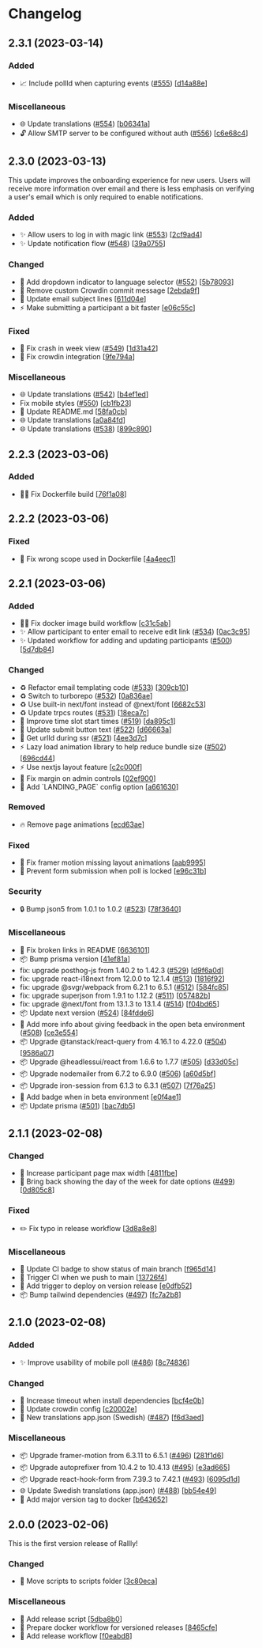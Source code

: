 # Changelog

<a name="2.3.1"></a>

## 2.3.1 (2023-03-14)

### Added

- 📈 Include pollId when capturing events ([#555](https://github.com/lukevella/Rallly/issues/555)) [[d14a88e](https://github.com/lukevella/Rallly/commit/d14a88e9ebcf825769dfe97968e3b25479b1f931)]

### Miscellaneous

- 🌐 Update translations ([#554](https://github.com/lukevella/Rallly/issues/554)) [[b06341a](https://github.com/lukevella/Rallly/commit/b06341a9de660cdc0bd3c76d499d0370db78d511)]
- 🔓 Allow SMTP server to be configured without auth ([#556](https://github.com/lukevella/Rallly/issues/556)) [[c6e68c4](https://github.com/lukevella/Rallly/commit/c6e68c407c50c96ad9b8d1461cd7468cfa3c6192)]

<a name="2.3.0"></a>

## 2.3.0 (2023-03-13)

This update improves the onboarding experience for new users. Users will receive more information over email and there is less emphasis on verifying a user's email which is only required to enable notifications.

### Added

- ✨ Allow users to log in with magic link ([#553](https://github.com/lukevella/Rallly/issues/553)) [[2cf9ad4](https://github.com/lukevella/Rallly/commit/2cf9ad467ca076f2ebbb6ac292a234e15b941815)]
- ✨ Update notification flow ([#548](https://github.com/lukevella/Rallly/issues/548)) [[39a0755](https://github.com/lukevella/Rallly/commit/39a07558eee7a94d1dcfebaf6e76e1a848fb7ddc)]

### Changed

- 💄 Add dropdown indicator to language selector ([#552](https://github.com/lukevella/Rallly/issues/552)) [[5b78093](https://github.com/lukevella/Rallly/commit/5b78093c6fd1b1c407fb443c69f9154e6843d790)]
- 🔧 Remove custom Crowdin commit message [[2ebda9f](https://github.com/lukevella/Rallly/commit/2ebda9fd19d67c5081086d38eedb1bf8419ee7c0)]
- 💬 Update email subject lines [[611d04e](https://github.com/lukevella/Rallly/commit/611d04eaaa7c0a8ab75a91b6e9c4599cb6afd29d)]
- ⚡ Make submitting a participant a bit faster [[e06c55c](https://github.com/lukevella/Rallly/commit/e06c55c1313bf34d85d69a75736809e7f68d7637)]

### Fixed

- 🐛 Fix crash in week view ([#549](https://github.com/lukevella/Rallly/issues/549)) [[1d31a42](https://github.com/lukevella/Rallly/commit/1d31a42bb9f4b8845d7873ff4d07b23b5fde21b7)]
- 🐛 Fix crowdin integration [[9fe794a](https://github.com/lukevella/Rallly/commit/9fe794a9e454b64e8edc530103c3995f905d2c98)]

### Miscellaneous

- 🌐 Update translations ([#542](https://github.com/lukevella/Rallly/issues/542)) [[b4ef1ed](https://github.com/lukevella/Rallly/commit/b4ef1eda3a3820ec07a1954e068d2b7d45afbf03)]
- Fix mobile styles ([#550](https://github.com/lukevella/Rallly/issues/550)) [[cb1fb23](https://github.com/lukevella/Rallly/commit/cb1fb23b194c7f62bbade091249c97c4fcaa7106)]
- 📝 Update README.md [[58fa0cb](https://github.com/lukevella/Rallly/commit/58fa0cb10db4a91e2d61c441b2eebf3b5f299dc2)]
- 🌐 Update translations [[a0a84fd](https://github.com/lukevella/Rallly/commit/a0a84fd5b659b3f99a3333a9c4779bf359faf44c)]
- 🌐 Update translations ([#538](https://github.com/lukevella/Rallly/issues/538)) [[899c890](https://github.com/lukevella/Rallly/commit/899c890b09064132748f489a517b7eb382d2f1b2)]

<a name="2.2.3"></a>

## 2.2.3 (2023-03-06)

### Added

- 👷‍♂️ Fix Dockerfile build [[76f1a08](https://github.com/lukevella/Rallly/commit/76f1a089f6a27921caa00b2b6bed5377dc4cd1b0)]

<a name="2.2.2"></a>

## 2.2.2 (2023-03-06)

### Fixed

- 🐛 Fix wrong scope used in Dockerfile [[4a4eec1](https://github.com/lukevella/Rallly/commit/4a4eec1a0b8495e58cf855267b71d8b410f607c7)]

<a name="2.2.1"></a>

## 2.2.1 (2023-03-06)

### Added

- 👷‍♂️ Fix docker image build workflow [[c31c5ab](https://github.com/lukevella/Rallly/commit/c31c5abe769231378d9ba72a189e43ea166958e6)]
- ✨ Allow participant to enter email to receive edit link ([#534](https://github.com/lukevella/Rallly/issues/534)) [[0ac3c95](https://github.com/lukevella/Rallly/commit/0ac3c95755f9eda53b5af09259b710f6f231910e)]
- ✨ Updated workflow for adding and updating participants ([#500](https://github.com/lukevella/Rallly/issues/500)) [[5d7db84](https://github.com/lukevella/Rallly/commit/5d7db848b81996ba98763979fe0bd7e13997e29b)]

### Changed

- ♻️ Refactor email templating code ([#533](https://github.com/lukevella/Rallly/issues/533)) [[309cb10](https://github.com/lukevella/Rallly/commit/309cb109aab819b725dab90278d1bffb4e1bab22)]
- ♻️ Switch to turborepo ([#532](https://github.com/lukevella/Rallly/issues/532)) [[0a836ae](https://github.com/lukevella/Rallly/commit/0a836aeec796e645d1d4eab2fedd6eba0cf028e3)]
- ♻️ Use built-in next/font instead of @next/font [[6682c53](https://github.com/lukevella/Rallly/commit/6682c5347f739579ee69879595f87e621cabbd7d)]
- ♻️ Update trpcs routes ([#531](https://github.com/lukevella/Rallly/issues/531)) [[18eca7c](https://github.com/lukevella/Rallly/commit/18eca7cd8c82cb67e5867979180ec4357b5a195b)]
- 🚸 Improve time slot start times ([#519](https://github.com/lukevella/Rallly/issues/519)) [[da895c1](https://github.com/lukevella/Rallly/commit/da895c14953f38ff20370a145c68d0d74e475901)]
- 💬 Update submit button text ([#522](https://github.com/lukevella/Rallly/issues/522)) [[d66663a](https://github.com/lukevella/Rallly/commit/d66663a1f1210b4211ef43bb5f613c7fd7d5a1dd)]
- 🎨 Get urlId during ssr ([#521](https://github.com/lukevella/Rallly/issues/521)) [[4ee3d7c](https://github.com/lukevella/Rallly/commit/4ee3d7cc8b21c2a0cf5466bd61abca6bac4dba17)]
- ⚡ Lazy load animation library to help reduce bundle size ([#502](https://github.com/lukevella/Rallly/issues/502)) [[696cd44](https://github.com/lukevella/Rallly/commit/696cd44ba1f657283d05cfeeaa78b9e2dd58fa28)]
- ⚡ Use nextjs layout feature [[c2c000f](https://github.com/lukevella/Rallly/commit/c2c000f77068e9d5b8c1f5fca45b3ada034e0b41)]
- 💄 Fix margin on admin controls [[02ef900](https://github.com/lukevella/Rallly/commit/02ef9000a768c7de48e78802b25135f282376351)]
- 🔧 Add &#x60;LANDING_PAGE&#x60; config option [[a661630](https://github.com/lukevella/Rallly/commit/a661630e1f9ea0b434f925eb5d381790e41a0264)]

### Removed

- 🔥 Remove page animations [[ecd63ae](https://github.com/lukevella/Rallly/commit/ecd63aea48d8477ae650880ee45a628cc0f93cc4)]

### Fixed

- 🐛 Fix framer motion missing layout animations [[aab9995](https://github.com/lukevella/Rallly/commit/aab999598ee3d4c5433835277ced3a342f5feb01)]
- 🐛 Prevent form submission when poll is locked [[e96c31b](https://github.com/lukevella/Rallly/commit/e96c31b9c94b8d65db41559772f72a7bc179b476)]

### Security

- 🔒 Bump json5 from 1.0.1 to 1.0.2 ([#523](https://github.com/lukevella/Rallly/issues/523)) [[78f3640](https://github.com/lukevella/Rallly/commit/78f36400361b4339f01dc24ef2dfe2c9dd87bc30)]

### Miscellaneous

- 📝 Fix broken links in README [[6636101](https://github.com/lukevella/Rallly/commit/66361013b4ba6a2c66a2ddd5fb9efbc2844638e3)]
- 📦 Bump prisma version [[41ef81a](https://github.com/lukevella/Rallly/commit/41ef81aa7520dbbad806dc5a4039f8a7e962b90b)]
- fix: upgrade posthog-js from 1.40.2 to 1.42.3 ([#529](https://github.com/lukevella/Rallly/issues/529)) [[d9f6a0d](https://github.com/lukevella/Rallly/commit/d9f6a0d0979ee01e450bcefe1fccf643ab6f2540)]
- fix: upgrade react-i18next from 12.0.0 to 12.1.4 ([#513](https://github.com/lukevella/Rallly/issues/513)) [[1816f92](https://github.com/lukevella/Rallly/commit/1816f9296b177b81be4e313f79e26ede22fcdc50)]
- fix: upgrade @svgr/webpack from 6.2.1 to 6.5.1 ([#512](https://github.com/lukevella/Rallly/issues/512)) [[584fc85](https://github.com/lukevella/Rallly/commit/584fc85297ab478439ad57f6198ac47b640d7d26)]
- fix: upgrade superjson from 1.9.1 to 1.12.2 ([#511](https://github.com/lukevella/Rallly/issues/511)) [[057482b](https://github.com/lukevella/Rallly/commit/057482bb803c303958d1ca093118135b3801beeb)]
- fix: upgrade @next/font from 13.1.3 to 13.1.4 ([#514](https://github.com/lukevella/Rallly/issues/514)) [[f04bd65](https://github.com/lukevella/Rallly/commit/f04bd657f1b76cd61f719f496b36f1b2840516af)]
- 📦 Update next version ([#524](https://github.com/lukevella/Rallly/issues/524)) [[84fdde6](https://github.com/lukevella/Rallly/commit/84fdde6c2959921eed60a7a9ddbf3be3cd1d5506)]
- 🚧 Add more info about giving feedback in the open beta environment ([#508](https://github.com/lukevella/Rallly/issues/508)) [[ce3e554](https://github.com/lukevella/Rallly/commit/ce3e5540db07b065a7b4438243e3d4310ca2a21c)]
- 📦 Upgrade @tanstack/react-query from 4.16.1 to 4.22.0 ([#504](https://github.com/lukevella/Rallly/issues/504)) [[9586a07](https://github.com/lukevella/Rallly/commit/9586a072d48815cc991d795c124d2369d88d0f94)]
- 📦 Upgrade @headlessui/react from 1.6.6 to 1.7.7 ([#505](https://github.com/lukevella/Rallly/issues/505)) [[d33d05c](https://github.com/lukevella/Rallly/commit/d33d05ca5a6c9160656c45f7cab80dfad5efca2b)]
- 📦 Upgrade nodemailer from 6.7.2 to 6.9.0 ([#506](https://github.com/lukevella/Rallly/issues/506)) [[a60d5bf](https://github.com/lukevella/Rallly/commit/a60d5bfd98f7bc706dd8747612d1a72f4982566c)]
- 📦 Upgrade iron-session from 6.1.3 to 6.3.1 ([#507](https://github.com/lukevella/Rallly/issues/507)) [[7f76a25](https://github.com/lukevella/Rallly/commit/7f76a256424be52ef5c6c6aa50e0571db4e5f13e)]
- 🚩 Add badge when in beta environment [[e0f4ae1](https://github.com/lukevella/Rallly/commit/e0f4ae1f45118b6e3838470bc4ed818dc725d42b)]
- 📦 Update prisma ([#501](https://github.com/lukevella/Rallly/issues/501)) [[bac7db5](https://github.com/lukevella/Rallly/commit/bac7db54f257a8990edbdbca5bb3a7b8b3384507)]

<a name="2.1.1"></a>

## 2.1.1 (2023-02-08)

### Changed

- 💄 Increase participant page max width [[4811fbe](https://github.com/lukevella/Rallly/commit/4811fbe1ddd0250a74074404309fb01cdca0f2d4)]
- 💄 Bring back showing the day of the week for date options ([#499](https://github.com/lukevella/Rallly/issues/499)) [[0d805c8](https://github.com/lukevella/Rallly/commit/0d805c8316a08cc5a85f9dd88f5606fb09738399)]

### Fixed

- ✏️ Fix typo in release workflow [[3d8a8e8](https://github.com/lukevella/Rallly/commit/3d8a8e868a616297dfbe6d11c697dc794bf30ace)]

### Miscellaneous

- 👷 Update CI badge to show status of main branch [[f965d14](https://github.com/lukevella/Rallly/commit/f965d14ee044c6771406bbc2bc99d61d3de8af6e)]
- 👷 Trigger CI when we push to main [[13726f4](https://github.com/lukevella/Rallly/commit/13726f46d69bf7dedc85b357f8b60e7257e8a5fb)]
- 👷 Add trigger to deploy on version release [[e0dfb52](https://github.com/lukevella/Rallly/commit/e0dfb527ab81385ca05ed6e7dd0acdca0ead9b7e)]
- 📦 Bump tailwind dependencies ([#497](https://github.com/lukevella/Rallly/issues/497)) [[fc7a2b8](https://github.com/lukevella/Rallly/commit/fc7a2b8390c7980cb01dd699269f678f701c7489)]

<a name="2.1.0"></a>

## 2.1.0 (2023-02-08)

### Added

- ✨ Improve usability of mobile poll ([#486](https://github.com/lukevella/Rallly/issues/486)) [[8c74836](https://github.com/lukevella/Rallly/commit/8c74836de139e627574517bcd780724f1d026946)]

### Changed

- 🔧 Increase timeout when install dependencies [[bcf4e0b](https://github.com/lukevella/Rallly/commit/bcf4e0be6b7650f170cff9df2f1a2a2968b89698)]
- 🔧 Update crowdin config [[c20002e](https://github.com/lukevella/Rallly/commit/c20002ebfe1c1874568bad68f3ad144c33820361)]
- 💬 New translations app.json (Swedish) ([#487](https://github.com/lukevella/Rallly/issues/487)) [[f6d3aed](https://github.com/lukevella/Rallly/commit/f6d3aed272290d83a2373331955f81ff895b123c)]

### Miscellaneous

- 📦 Upgrade framer-motion from 6.3.11 to 6.5.1 ([#496](https://github.com/lukevella/Rallly/issues/496)) [[281f1d6](https://github.com/lukevella/Rallly/commit/281f1d6c0dd8323c9b81daa5d824640edb580ff7)]
- 📦 Upgrade autoprefixer from 10.4.2 to 10.4.13 ([#495](https://github.com/lukevella/Rallly/issues/495)) [[e3ad665](https://github.com/lukevella/Rallly/commit/e3ad66593c19952854a20069dda0e23d2a497d4a)]
- 📦 Upgrade react-hook-form from 7.39.3 to 7.42.1 ([#493](https://github.com/lukevella/Rallly/issues/493)) [[6095d1d](https://github.com/lukevella/Rallly/commit/6095d1db8cc025bc25f386be266db48343913cfc)]
- 🌐 Update Swedish translations (app.json) ([#488](https://github.com/lukevella/Rallly/issues/488)) [[bb54e49](https://github.com/lukevella/Rallly/commit/bb54e49ce760690c993a76315471c9420e67e80e)]
- 👷 Add major version tag to docker [[b643652](https://github.com/lukevella/Rallly/commit/b6436524b596510cffb3273ae04650d8d14ad1d6)]

<a name="2.0.0"></a>

## 2.0.0 (2023-02-06)

This is the first version release of Rallly!

### Changed

- 🚚 Move scripts to scripts folder [[3c80eca](https://github.com/lukevella/Rallly/commit/3c80ecacf372410a49b84fae1b43c9620b066567)]

### Miscellaneous

- 👷 Add release script [[5dba8b0](https://github.com/lukevella/Rallly/commit/5dba8b04482a1ce86d8fa9b29fef7883047e5833)]
- 👷 Prepare docker workflow for versioned releases [[8465cfe](https://github.com/lukevella/Rallly/commit/8465cfe6c287a57838ffbc19d0e61f0f1130577c)]
- 👷 Add release workflow [[f0eabd8](https://github.com/lukevella/Rallly/commit/f0eabd82c3fbd91bce2a49c9a2ad5fde5812d977)]
